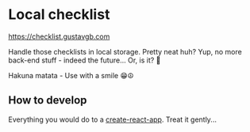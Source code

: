# Local checklist

https://checklist.gustavgb.com

Handle those checklists in local storage. Pretty neat huh? Yup, no more back-end stuff - indeed the future... Or, is it? 🤔️

Hakuna matata - Use with a smile 😁️☮️

## How to develop

Everything you would do to a [create-react-app](https://github.com/facebook/create-react-app). Treat it gently...
